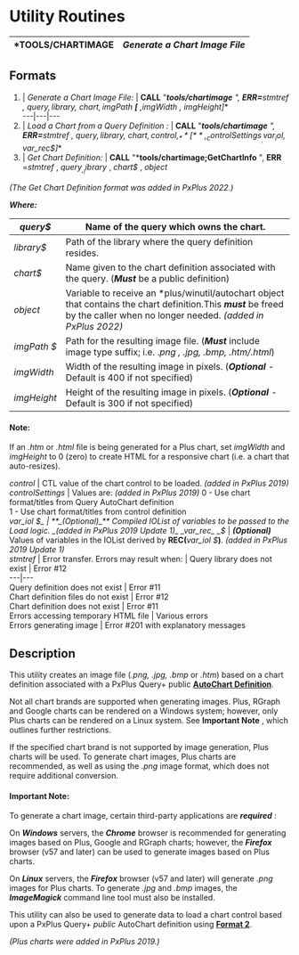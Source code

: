 # Utility Routines

***TOOLS/CHARTIMAGE** |  **_Generate a Chart Image File_**  
---|---  
  
## Formats

1. |  _Generate a Chart Image File:_ |  **CALL** "***tools/chartimage** ", **ERR=**_stmtref_ , _query$, library$, chart$, imgPath$_ **[** ,_imgWidth_ _, imgHeight_**]**  
---|---|---  
2. |  _Load a Chart from a Query Definition_ _:_ |  **CALL** "***tools/chartimage** ", **ERR=**_stmtref_ _, query$, library$, chart$, control,_ **[** ,_controlSettings_ _, var_iol$, var_rec$_**]**  
3. |  _Get Chart Definition:_ |  **CALL** "***tools/chartimage;GetChartInfo** ", **ERR** =_stmtref_ , _query$_ , _library$_ , _chart$_ , _object_  
  
_(The Get Chart Definition format was added in PxPlus 2022.)_

**_Where:_**

_query$_ |  Name of the query which owns the chart.  
---|---  
_library$_ |  Path of the library where the query definition resides.  
_chart$_ |  Name given to the chart definition associated with the query. (**_Must_** be a public definition)  
_object_ |  Variable to receive an *plus/winutil/autochart object that contains the chart definition.This **_must_** be freed by the caller when no longer needed. _(added in PxPlus 2022)_  
_imgPath_ _$_ |  Path for the resulting image file. (**_Must_** include image type suffix; i.e. ._png_ _, .jpg, .bmp, .htm/.html_)  
_imgWidth_ |  Width of the resulting image in pixels. (**_Optional_** \- Default is 400 if not specified)  
_imgHeight_ |  Height of the resulting image in pixels. (**_Optional_** \- Default is 300 if not specified)

#### **Note:**  
If an _.htm_ or _.html_ file is being generated for a Plus chart, set _imgWidth_ and _imgHeight_ to 0 (zero) to create HTML for a responsive chart (i.e. a chart that auto-resizes).  
  
_control_ |  CTL value of the chart control to be loaded.  _(added in PxPlus 2019)_  
_controlSettings_ |  Values are: _(added in PxPlus 2019)_ 0 - Use chart format/titles from Query AutoChart definition  
1 - Use chart format/titles from control definition  
_var_iol_ _$_ |  **_(Optional)_** Compiled IOList of variables to be passed to the Load logic. _(added in PxPlus 2019 Update 1)_  
_var_rec_ _$_ |  **_(Optional)_** Values of variables in the IOList derived by **REC(**_var_iol_ _$_**)**. _(added in PxPlus 2019 Update 1)_  
_stmtref_ |  Error transfer. Errors may result when: |  Query library does not exist |  Error #12  
---|---  
Query definition does not exist |  Error #11  
Chart definition files do not exist |  Error #12  
Chart definition does not exist |  Error #11  
Errors accessing temporary HTML file |  Various errors  
Errors generating image |  Error #201 with explanatory messages  
  
## Description

This utility creates an image file (_.png, .jpg, .bmp_ or _.htm_) based on a chart definition associated with a PxPlus Query+ public **[AutoChart Definition](../NOMADS%20AutoChart/Defining%20and%20Displaying%20an%20AutoChart.md)**.

Not all chart brands are supported when generating images. Plus, RGraph and Google charts can be rendered on a Windows system; however, only Plus charts can be rendered on a Linux system. See **Important Note** , which outlines further restrictions.

If the specified chart brand is not supported by image generation, Plus charts will be used. To generate chart images, Plus charts are recommended, as well as using the ._png_ image format, which does not require additional conversion.

#### **Important Note:**  
To generate a chart image, certain third-party applications are **_required_** :  
  
On **_Windows_** servers, the **_Chrome_** browser is recommended for generating images based on Plus, Google and RGraph charts; however, the **_Firefox_** browser (v57 and later) can be used to generate images based on Plus charts.  
  
On **_Linux_** servers, the **_Firefox_** browser (v57 and later) will generate _.png_ images for Plus charts. To generate _.jpg_ and _.bmp_ images, the **_ImageMagick_** command line tool must also be installed.

This utility can also be used to generate data to load a chart control based upon a PxPlus Query+ _public_ AutoChart definition using **[Format 2](chart_image.htm#Mark2)**.

_(Plus charts were added in PxPlus 2019.)_

